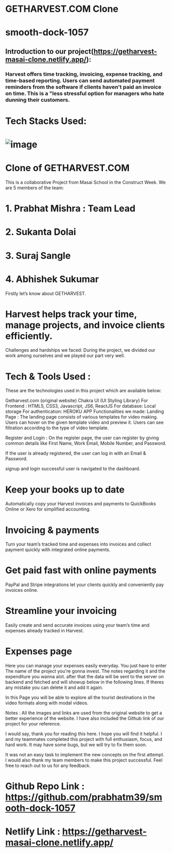 # GETHARVEST.COM Clone
# smooth-dock-1057

## Introduction to our project(https://getharvest-masai-clone.netlify.app/):

### Harvest offers time tracking, invoicing, expense tracking, and time-based reporting. Users can send automated payment reminders from the software if clients haven't paid an invoice on time. This is a "less stressful option for managers who hate dunning their customers.


# Tech Stacks Used:
# ![image](https://www.freecodecamp.org/news/content/images/size/w2000/2020/03/1_qgxaya.png)


# Clone of GETHARVEST.COM
This is a collaborative Project from Masai School in the Construct Week. We are 5 members of the team:

# 1. Prabhat Mishra : Team Lead

# 2. Sukanta Dolai

# 3. Suraj Sangle

# 4. Abhishek Sukumar


Firstly let’s know about GETHARVEST. 
# Harvest helps track your time, manage projects, and invoice clients efficiently.

Challenges and hardships we faced:
During the project, we divided our work among ourselves and we played our part very well.


# Tech & Tools Used :
These are the technologies used in this project which are available below:

Getharvest.com (original website)
Chakra UI (UI Styling Library)
For Frontend : HTML5, CSS3, Javascript, JS6, ReactJS
For database: Local storage
For authentication: HEROKU APP
Functionalities we made:
Landing Page :
The landing page consists of various templates for video making. Users can hover on the given template video and preview it. Users can see filtration according to the type of video template.

Register and Login :
On the register page, the user can register by giving common details like First Name, Work Email, Mobile Number, and Password.

If the user is already registered, the user can log in with an Email & Password.

signup and login successful user is navigated to the dashboard.

# Keep your books up to date
Automatically copy your Harvest invoices and payments to QuickBooks Online or Xero for simplified accounting.

# Invoicing & payments
Turn your team’s tracked time and expenses into invoices and collect payment quickly with integrated online payments.

# Get paid fast with online payments
PayPal and Stripe integrations let your clients quickly and conveniently pay invoices online.

# Streamline your invoicing
Easily create and send accurate invoices using your team’s time and expenses already tracked in Harvest.

# Expenses page
Here you can manage your expenses easily everyday.
You just have to enter The name of the project 
you're gonna invest. The notes regarding it
and the expenditure you wanna alot.
after that the data will be sent to the server on backend 
and fetched and will showup below in the following
lines. If theres any mistake you can delete it and
add it again.

In this Page you will be able to explore all the tourist destinations in the video formats along with modal videos.

Notes :
All the images and links are used from the original website to get a better experience of the website. I have also included the Github link of our project for your reference.


I would say, thank you for reading this here. I hope you will find it helpful. I and my teammates completed this project with full enthusiasm, focus, and hard work. It may have some bugs, but we will try to fix them soon.

It was not an easy task to implement the new concepts on the first attempt. I would also thank my team members to make this project successful. Feel free to reach out to us for any feedback.

# Github Repo Link : https://github.com/prabhatm39/smooth-dock-1057

# Netlify Link : https://getharvest-masai-clone.netlify.app/
